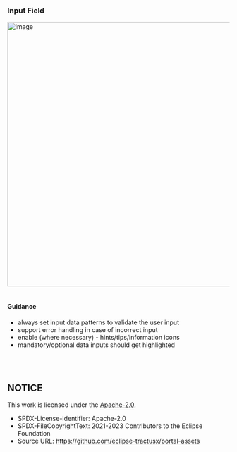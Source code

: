 ### Input Field

<img width="600" alt="image" src="https://github.com/catenax-ng/tx-portal-assets/assets/94133633/131c3add-d7c7-4162-8546-46a9f6cbecbc">

<br>
<br>

#### Guidance

- always set input data patterns to validate the user input
- support error handling in case of incorrect input
- enable (where necessary) - hints/tips/information icons
- mandatory/optional data inputs should get highlighted

<br>
<br>

## NOTICE

This work is licensed under the [Apache-2.0](https://www.apache.org/licenses/LICENSE-2.0).

- SPDX-License-Identifier: Apache-2.0
- SPDX-FileCopyrightText: 2021-2023 Contributors to the Eclipse Foundation
- Source URL: https://github.com/eclipse-tractusx/portal-assets
